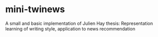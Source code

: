 # mini-twinews
A small and basic implementation of Julien Hay thesis: Representation learning of writing style, application to news recommendation
